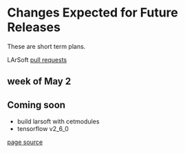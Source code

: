 # Changes Expected for Future Releases

These are short term plans.

LArSoft [pull requests](https://github.com/orgs/LArSoft/projects/2)

## week of May 2


## Coming soon

-   build larsoft with cetmodules
-   tensorflow v2_6_0

[page source](https://github.com/LArSoft/larsoft.github.io/blob/main/LArSoftWiki/releases/FutureChanges.md)
